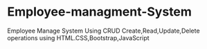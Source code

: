 # Employee-managment-System
Employee Manage System Using CRUD Create,Read,Update,Delete operations using HTML.CSS,Bootstrap,JavaScript
